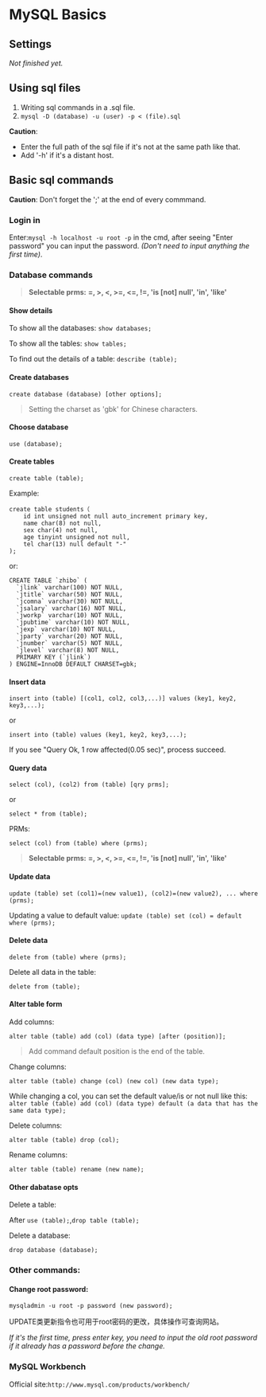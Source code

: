 # MySQL Basics

## Settings
*Not finished yet.*

## Using sql files
1. Writing sql commands in a .sql file.
2. `mysql -D (database) -u (user) -p < (file).sql`

**Caution**:
- Enter the full path of the sql file if it's not at the same path like that.
- Add '-h' if it's a distant host.

## Basic sql commands

**Caution**: Don't forget the ';' at the end of every commmand.

### Login in

Enter:`mysql -h localhost -u root -p` in the cmd, after seeing "Enter password" you can input the password.
*(Don't need to input anything the first time)*.

### Database commands

>  **Selectable prms:**
**=, >, <, >=, <=, !=, 'is [not] null', 'in', 'like'**

#### Show details

To show all the databases:
`show databases;`

To show all the tables:
`show tables;`

To find out the details of a table:
`describe (table);`

#### Create databases
`create database (database) [other options];`


> Setting the charset as 'gbk' for Chinese characters.

#### Choose database

`use (database);`

#### Create tables

`create table (table);`

Example:
```
create table students（
	id int unsigned not null auto_increment primary key,
	name char(8) not null,
	sex char(4) not null,
	age tinyint unsigned not null,
	tel char(13) null default "-"
);
```
or:

```
CREATE TABLE `zhibo` (
  `jlink` varchar(100) NOT NULL,
  `jtitle` varchar(50) NOT NULL,
  `jcomna` varchar(30) NOT NULL,
  `jsalary` varchar(16) NOT NULL,
  `jworkp` varchar(10) NOT NULL,
  `jpubtime` varchar(10) NOT NULL,
  `jexp` varchar(10) NOT NULL,
  `jparty` varchar(20) NOT NULL,
  `jnumber` varchar(5) NOT NULL,
  `jlevel` varchar(8) NOT NULL,
  PRIMARY KEY (`jlink`)
) ENGINE=InnoDB DEFAULT CHARSET=gbk;
```

#### Insert data

`insert into (table) [(col1, col2, col3,...)] values (key1, key2, key3,...);`

or

`insert into (table) values (key1, key2, key3,...);`

If you see "Query Ok, 1 row affected(0.05 sec)", process succeed.

#### Query data

`select (col), (col2) from (table) [qry prms];`

or

`select * from (table);`

PRMs:

`select (col) from (table) where (prms);`
>  **Selectable prms:**
**=, >, <, >=, <=, !=, 'is [not] null', 'in', 'like'**

#### Update data

`update (table) set (col1)=(new value1), (col2)=(new value2), ... where (prms);`

Updating a value to default value: `update (table) set (col) = default where (prms);`

#### Delete data

`delete from (table) where (prms);`

Delete all data in the table:

`delete from (table);`

#### Alter table form

Add columns:

`alter table (table) add (col) (data type) [after (position)];`

> Add command default position is the end of the table.

Change columns:

`alter table (table) change (col) (new col) (new data type);`

While changing a col, you can set the default value/is or not null like this:
`alter table (table) add (col) (data type) default (a data that has the same data type);`

Delete columns:

`alter table (table) drop (col);`

Rename columns:

`alter table (table) rename (new name);`

#### Other dabatase opts

Delete a table:

After `use (table);`,`drop table (table);`

Delete a database:

`drop database (database);`

### Other commands:

#### Change root password:

`mysqladmin -u root -p password (new password);`

UPDATE类更新指令也可用于root密码的更改，具体操作可查询网站。

*If it's the first time, press enter key, you need to input the old root password if it already has a password before the change.*

### MySQL Workbench

Official site:`http://www.mysql.com/products/workbench/`
